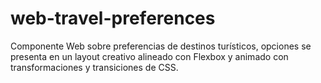 # web-travel-preferences
Componente Web sobre preferencias de destinos turísticos, opciones se presenta en un layout creativo alineado con Flexbox y animado con transformaciones y transiciones de CSS.
